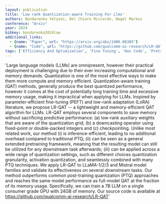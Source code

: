 ```yaml
---
layout: publication
title: 'Low-rank Quantization-aware Training For Llms'
authors: Bondarenko Yelysei, Del Chiaro Riccardo, Nagel Markus
conference: "Arxiv"
year: 2024
bibkey: bondarenko2024low
additional_links:
  - {name: "Paper", url: "https://arxiv.org/abs/2406.06385"}
  - {name: "Code", url: "https://github.com/qualcomm-ai-research/LR-QAT"}
tags: ['Efficiency And Optimization', 'Fine Tuning', 'Has Code', 'Pretraining Methods', 'Quantization', 'Tools', 'Training Techniques']
---
```

'Large language models (LLMs) are omnipresent, however their practical deployment is challenging due to their ever increasing computational and memory demands. Quantization is one of the most effective ways to make them more compute and memory efficient. Quantization-aware training (QAT) methods, generally produce the best quantized performance, however it comes at the cost of potentially long training time and excessive memory usage, making it impractical when applying for LLMs. Inspired by parameter-efficient fine-tuning (PEFT) and low-rank adaptation (LoRA) literature, we propose LR-QAT -- a lightweight and memory-efficient QAT algorithm for LLMs. LR-QAT employs several components to save memory without sacrificing predictive performance: (a) low-rank auxiliary weights that are aware of the quantization grid; (b) a downcasting operator using fixed-point or double-packed integers and (c) checkpointing. Unlike most related work, our method (i) is inference-efficient, leading to no additional overhead compared to traditional PTQ; (ii) can be seen as a general extended pretraining framework, meaning that the resulting model can still be utilized for any downstream task afterwards; (iii) can be applied across a wide range of quantization settings, such as different choices quantization granularity, activation quantization, and seamlessly combined with many PTQ techniques. We apply LR-QAT to LLaMA-1/2/3 and Mistral model families and validate its effectiveness on several downstream tasks. Our method outperforms common post-training quantization (PTQ) approaches and reaches the same model performance as full-model QAT at the fraction of its memory usage. Specifically, we can train a 7B LLM on a single consumer grade GPU with 24GB of memory. Our source code is available at https://github.com/qualcomm-ai-research/LR-QAT'
